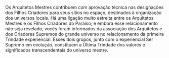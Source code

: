 ﻿Os Arquitetos Mestres contribuem com aprovação técnica nas designações dos Filhos Criadores para seus sítios no espaço, destinados à organização dos universos locais. Há uma ligação muito estreita entre os Arquitetos Mestres e os Filhos Criadores do Paraíso; e embora esse relacionamento não seja revelado, vocês foram informados da associação dos Arquitetos e dos Criadores Supremos do grande universo no relacionamento da primeira Trindade experiencial. Esses dois grupos, junto com o experiencial Ser Supremo em evolução, constituem a Última Trindade dos valores e significados transcendentais do universo mestre.
